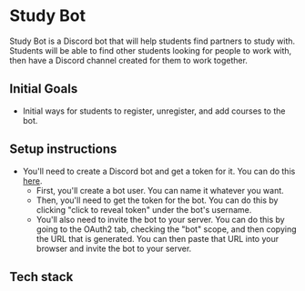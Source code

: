 # Study Bot

Study Bot is a Discord bot that will help students find partners to study with.
Students will be able to find other students looking for people to work with,
then have a Discord channel created for them to work together.

## Initial Goals

- Initial ways for students to register, unregister, and add courses to the bot.

## Setup instructions

- You'll need to create a Discord bot and get a token for it. You can do this
  [here](https://discordapp.com/developers/applications/me).
    - First, you'll create a bot user. You can name it whatever you want.
    - Then, you'll need to get the token for the bot. You can do this by clicking
        "click to reveal token" under the bot's username.
    - You'll also need to invite the bot to your server. You can do this by going
        to the OAuth2 tab, checking the "bot" scope, and then copying the URL
        that is generated. You can then paste that URL into your browser and
        invite the bot to your server.

## Tech stack